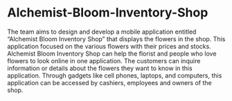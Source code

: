 # Alchemist-Bloom-Inventory-Shop
The team aims to design and develop a mobile application entitled “Alchemist Bloom Inventory Shop” that displays the flowers in the shop. This application focused on the various flowers with their prices and stocks. Alchemist Bloom Inventory Shop can help the florist and people who love flowers to look online in one application. The customers can inquire information or details about the flowers they want to know in this application. Through gadgets like cell phones, laptops, and computers, this application can be accessed by cashiers, employees and owners of the shop.
